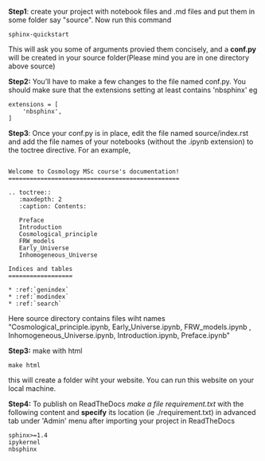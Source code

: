**Step1**: create your project with notebook files and .md files and put them in some folder say "source". Now run this command 
```
sphinx-quickstart
```
This will ask you some of arguments provied them concisely, and a **conf.py** will be created in your source folder(Please mind you are in one directory above source)

**Step2:** You’ll have to make a few changes to the file named conf.py. You should make sure that the extensions setting at least contains 'nbsphinx' eg
```
extensions = [
    'nbsphinx',
]
```


**Step3**: Once your conf.py is in place, edit the file named source/index.rst and add the file names of your notebooks (without the .ipynb extension) to the toctree directive. For an example, 
```shell

Welcome to Cosmology MSc course's documentation!
================================================

.. toctree::
   :maxdepth: 2
   :caption: Contents:

   Preface
   Introduction
   Cosmological_principle
   FRW_models
   Early_Universe
   Inhomogeneous_Universe

Indices and tables
==================

* :ref:`genindex`
* :ref:`modindex`
* :ref:`search`
```
Here source directory contains files wiht names "Cosmological_principle.ipynb,  Early_Universe.ipynb,  FRW_models.ipynb , Inhomogeneous_Universe.ipynb,  Introduction.ipynb,  Preface.ipynb"

**Step3:** make with html
```
make html
```
this will create a folder wiht your website. You can run this website on your local machine.

**Step4:** To publish on ReadTheDocs *make a file requirement.txt* with the following content and **specify** its location (ie ./requirement.txt) in advanced
tab under 'Admin' menu after importing your project in ReadTheDocs
```
sphinx>=1.4
ipykernel
nbsphinx
```

